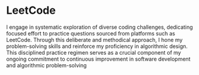 # LeetCode
I engage in systematic exploration of diverse coding challenges, dedicating focused effort to practice questions sourced from platforms such as LeetCode. 
Through this deliberate and methodical approach, I hone my problem-solving skills and reinforce my proficiency in algorithmic design. 
This disciplined practice regimen serves as a crucial component of my ongoing commitment to continuous improvement in software development and algorithmic problem-solving
